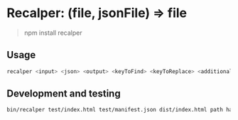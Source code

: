 # Recalper: (file, jsonFile) => file

> npm install recalper

## Usage

```sh
recalper <input> <json> <output> <keyToFind> <keyToReplace> <additionalStrToReplace>
```

## Development and testing

```sh
bin/recalper test/index.html test/manifest.json dist/index.html path hashedPath dist
```
